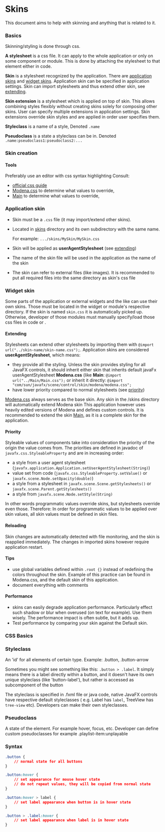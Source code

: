 # Skins

This document aims to help with skinning and anything that is related to it.

### Basics

Skinning/styling is done through css.

**A stylesheet** is a css file. It can apply to the whole application or only on some component or module. This is done
by attaching the stylesheet to that element either in code.

**Skin** is a stylesheet recognized by the application. There are [application skins](#application-skin) and [widget skins](#widget-skin). Application skin
can be specified in application settings. Skin can import stylesheets and thus extend other skin,
see [extending](#extending).

**Skin extension** is a stylesheet which is applied on top of skin. This allows combining styles flexibly without
creating skins solely for composing other skins. User can specify multiple extensions in application settings. Skin
extensions override skin styles and are applied in order user specifies them.

**Styleclass** is a name of a style, Denoted `.name`

**Pseudoclass** is a state a styleclass can be in. Denoted `.name:pseudoclass1:pseudoclass2:...`

### Skin creation

#### Tools

Preferably use an editor with css syntax highlighting Consult:

- [official css guide](http://docs.oracle.com/javafx/2/api/javafx/scene/doc-files/cssref.html)
- [Modena.css](https://gist.github.com/maxd/63691840fc372f22f470) to determine what values to override,
- [Main](Main) to determine what values to override,

### Application skin

- Skin must be a `.css` file (it may import/extend other skins).
- Located in [skins](.) directory and its own subdirectory with the same name.

  For example: `.../skins/MySkin/MySkin.css`
- Skin will be applied as **userAgentStylesheet** (see [extending](#extending))
- The name of the skin file will be used in the application as the name of the skin
- The skin can refer to external files (like images). It is recommended to put all required files into the same
  directory as skin's css file

### Widget skin

Some parts of the application or external widgets and the like can use their own skins. Those must be located in the
widget or module's respective directory. If the skin is named `skin.css` it is automatically picked up. Otherwise,
developer of those modules must manually specify/load those css files in code or .

#### Extending

Stylesheets can extend other stylesheets by importing them with `@import url("../skin-name/skin-name.css");`.
Application skins are considered **userAgentStylesheet**, which means:
- they provide all the styling. Unless the skin provides styling for all JavaFX controls, it should inherit either
  skin that inherits default javaFx userAgentStylesheet **Modena.css** (like **Main**: `@import url("../Main/Main.css");`
  or inherit it directly: `@import "com/sun/javafx/scene/control/skin/modena/modena.css";` 
- have lower priority compared to normal stylesheets (see [priority](#priority))

[Modena.css](https://gist.github.com/maxd/63691840fc372f22f470) always serves as the base skin. Any skin in the /skins
directory will automatically extend Modena skin This application however uses heavily edited versions of Modena and
defines custom controls. It is recommended to extend the skin [Main](Main), as it is a complete skin for the
application.

#### Priority

Styleable values of components take into consideration the priority of the origin the value comes from. The priorities
are defined in javadoc of `javafx.css.StyleableProperty` and are in increasing order:
- a style from a user agent stylesheet (`javafx.application.Application.setUserAgentStylesheet(String)`)
- value set from code (`javafx.css.StyleableProperty.setValue()` or `javafx.scene.Node.setOpacity(double)`)
- a style from a stylesheet in `javafx.scene.Scene.getStylesheets()` or `javafx.scene.Parent.getStylesheets()`
- a style from `javafx.scene.Node.setStyle(String)`

In other words programmatic values override skins, but stylesheets override even those.
Therefore: In order for programmatic values to be applied over skin values, all skin values must be defined in skin files. 

#### Reloading

Skin changes are automatically detected with file monitoring, and the skin is reapplied immediately. The changes in
imported skins however require application restart.

#### Tips

- use global variables defined within `.root {}` instead of redefining the colors throughout the skin. Example of this
  practice can be found in Modena.css, and the default skin of this application.
- document everything with comments

#### Performance

- skins can easily degrade application performance. Particularly effect such shadow or blur when overused (on text for
  example). Use them wisely. The performance impact is often subtle, but it adds up.
- Test performance by comparing your skin against the Default skin.

### CSS Basics

### Styleclass

An 'id' for all elements of certain type. Example: .button, .button-arrow

Sometimes you might see something like this: `.button > .label`. It simply means there is a label directly within a
button, and it doesn't have its own unique styleclass (like 'button-label'), but rather is accessed as subcomponent of
the button

The styleclass is specified in .fxml file or java code, native JavaFX controls have respective default styleclasses (
e.g. Label has `label`, TreeView has `tree-view` etc). Developers can make their own styleclasses.

### Pseudoclass

A state of the element. For example hover, focus, etc. Developer can define custom pseudoclasses for example
.playlist-item:unplayable

### Syntax

```css
.button {
    // normal state for all buttons
}

.button:hover {
    // set appearance for mouse hover state
    // do not repeat values, they will be copied from normal state
}

.button:hover > label {
    // set label appearance when button is in hover state
}

.button > .label:hover {
    // set label appearance when label is in hover state
}
```
